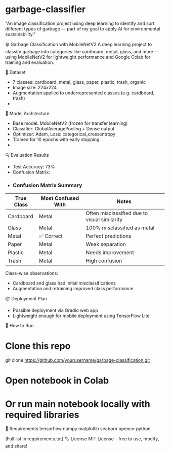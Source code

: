 # garbage-classifier
"An image classification project using deep learning to identify and sort different types of garbage — part of my goal to apply AI for environmental sustainability."

🗑️ Garbage Classification with MobileNetV2
A deep learning project to classify garbage into categories like cardboard, metal, glass, and more — using MobileNetV2 for lightweight performance and Google Colab for training and evaluation.

📂 Dataset
- 7 classes: cardboard, metal, glass, paper, plastic, trash, organic
- Image size: 224x224
- Augmentation applied to underrepresented classes (e.g. cardboard, trash)
- 
🧠 Model Architecture
- Base model: MobileNetV2 (frozen for transfer learning)
- Classifier: GlobalAveragePooling + Dense output
- Optimizer: Adam, Loss: categorical_crossentropy
- Trained for 10 epochs with early stopping
- 
🔍 Evaluation Results
- Test Accuracy: 73%
- Confusion Matrix:
- ### Confusion Matrix Summary

| True Class | Most Confused With | Notes |
|------------|--------------------|-------|
| Cardboard  | Metal              | Often misclassified due to visual similarity |
| Glass      | Metal              | 100% misclassified as metal |
| Metal      | ✅ Correct          | Perfect predictions |
| Paper      | Metal              | Weak separation |
| Plastic    | Metal              | Needs improvement |
| Trash      | Metal              | High confusion |


Class-wise observations:
- Cardboard and glass had initial misclassifications
- Augmentation and retraining improved class performance

📦 Deployment Plan
- Possible deployment via Gradio web app
- Lightweight enough for mobile deployment using TensorFlow Lite

🚀 How to Run
# Clone this repo
git clone https://github.com/yourusername/garbage-classification.git

# Open notebook in Colab
# Or run main notebook locally with required libraries


📄 Requirements
tensorflow
numpy
matplotlib
seaborn
opencv-python


(Full list in requirements.txt)
🏷️ License
MIT License – free to use, modify, and share!



